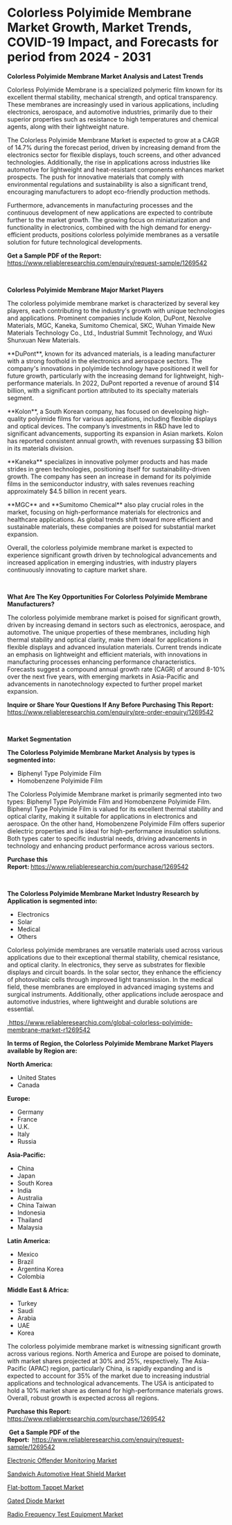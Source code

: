<p><h1>Colorless Polyimide Membrane Market Growth, Market Trends, COVID-19 Impact, and Forecasts for period from 2024 - 2031</h1></p><p><strong>Colorless Polyimide Membrane Market Analysis and Latest Trends</strong></p>
<p><p>Colorless Polyimide Membrane is a specialized polymeric film known for its excellent thermal stability, mechanical strength, and optical transparency. These membranes are increasingly used in various applications, including electronics, aerospace, and automotive industries, primarily due to their superior properties such as resistance to high temperatures and chemical agents, along with their lightweight nature.</p><p>The Colorless Polyimide Membrane Market is expected to grow at a CAGR of 14.7% during the forecast period, driven by increasing demand from the electronics sector for flexible displays, touch screens, and other advanced technologies. Additionally, the rise in applications across industries like automotive for lightweight and heat-resistant components enhances market prospects. The push for innovative materials that comply with environmental regulations and sustainability is also a significant trend, encouraging manufacturers to adopt eco-friendly production methods.</p><p>Furthermore, advancements in manufacturing processes and the continuous development of new applications are expected to contribute further to the market growth. The growing focus on miniaturization and functionality in electronics, combined with the high demand for energy-efficient products, positions colorless polyimide membranes as a versatile solution for future technological developments.</p></p>
<p><strong>Get a Sample PDF of the Report:&nbsp;</strong> <a href="https://www.reliableresearchiq.com/enquiry/request-sample/1269542?utm_campaign=120&utm_medium=2&utm_source=Github&utm_content=ia&utm_term=30092024&utm_id=colorless-polyimide-membrane">https://www.reliableresearchiq.com/enquiry/request-sample/1269542</a></p>
<p>&nbsp;</p>
<p><strong>Colorless Polyimide Membrane Major Market Players</strong></p>
<p><p>The colorless polyimide membrane market is characterized by several key players, each contributing to the industry's growth with unique technologies and applications. Prominent companies include Kolon, DuPont, Nexolve Materials, MGC, Kaneka, Sumitomo Chemical, SKC, Wuhan Yimaide New Materials Technology Co., Ltd., Industrial Summit Technology, and Wuxi Shunxuan New Materials.</p><p>**DuPont**, known for its advanced materials, is a leading manufacturer with a strong foothold in the electronics and aerospace sectors. The company's innovations in polyimide technology have positioned it well for future growth, particularly with the increasing demand for lightweight, high-performance materials. In 2022, DuPont reported a revenue of around $14 billion, with a significant portion attributed to its specialty materials segment.</p><p>**Kolon**, a South Korean company, has focused on developing high-quality polyimide films for various applications, including flexible displays and optical devices. The company’s investments in R&D have led to significant advancements, supporting its expansion in Asian markets. Kolon has reported consistent annual growth, with revenues surpassing $3 billion in its materials division.</p><p>**Kaneka** specializes in innovative polymer products and has made strides in green technologies, positioning itself for sustainability-driven growth. The company has seen an increase in demand for its polyimide films in the semiconductor industry, with sales revenues reaching approximately $4.5 billion in recent years.</p><p>**MGC** and **Sumitomo Chemical** also play crucial roles in the market, focusing on high-performance materials for electronics and healthcare applications. As global trends shift toward more efficient and sustainable materials, these companies are poised for substantial market expansion.</p><p>Overall, the colorless polyimide membrane market is expected to experience significant growth driven by technological advancements and increased application in emerging industries, with industry players continuously innovating to capture market share.</p></p>
<p>&nbsp;</p>
<p><strong>What Are The Key Opportunities For Colorless Polyimide Membrane Manufacturers?</strong></p>
<p><p>The colorless polyimide membrane market is poised for significant growth, driven by increasing demand in sectors such as electronics, aerospace, and automotive. The unique properties of these membranes, including high thermal stability and optical clarity, make them ideal for applications in flexible displays and advanced insulation materials. Current trends indicate an emphasis on lightweight and efficient materials, with innovations in manufacturing processes enhancing performance characteristics. Forecasts suggest a compound annual growth rate (CAGR) of around 8-10% over the next five years, with emerging markets in Asia-Pacific and advancements in nanotechnology expected to further propel market expansion.</p></p>
<p><strong>Inquire or Share Your Questions If Any Before Purchasing This Report:</strong> <a href="https://www.reliableresearchiq.com/enquiry/pre-order-enquiry/1269542?utm_campaign=120&utm_medium=2&utm_source=Github&utm_content=ia&utm_term=30092024&utm_id=colorless-polyimide-membrane">https://www.reliableresearchiq.com/enquiry/pre-order-enquiry/1269542</a></p>
<p>&nbsp;</p>
<p><strong>Market Segmentation</strong></p>
<p><strong>The Colorless Polyimide Membrane Market Analysis by types is segmented into:</strong></p>
<p><ul><li>Biphenyl Type Polyimide Film</li><li>Homobenzene Polyimide Film</li></ul></p>
<p><p>The Colorless Polyimide Membrane market is primarily segmented into two types: Biphenyl Type Polyimide Film and Homobenzene Polyimide Film. Biphenyl Type Polyimide Film is valued for its excellent thermal stability and optical clarity, making it suitable for applications in electronics and aerospace. On the other hand, Homobenzene Polyimide Film offers superior dielectric properties and is ideal for high-performance insulation solutions. Both types cater to specific industrial needs, driving advancements in technology and enhancing product performance across various sectors.</p></p>
<p><strong>Purchase this Report:&nbsp;</strong><a href="https://www.reliableresearchiq.com/purchase/1269542?utm_campaign=120&utm_medium=2&utm_source=Github&utm_content=ia&utm_term=30092024&utm_id=colorless-polyimide-membrane">https://www.reliableresearchiq.com/purchase/1269542</a></p>
<p>&nbsp;</p>
<p><strong>The Colorless Polyimide Membrane Market Industry Research by Application is segmented into:</strong></p>
<p><ul><li>Electronics</li><li>Solar</li><li>Medical</li><li>Others</li></ul></p>
<p><p>Colorless polyimide membranes are versatile materials used across various applications due to their exceptional thermal stability, chemical resistance, and optical clarity. In electronics, they serve as substrates for flexible displays and circuit boards. In the solar sector, they enhance the efficiency of photovoltaic cells through improved light transmission. In the medical field, these membranes are employed in advanced imaging systems and surgical instruments. Additionally, other applications include aerospace and automotive industries, where lightweight and durable solutions are essential.</p></p>
<p><a href="https://www.reliableresearchiq.com/global-colorless-polyimide-membrane-market-r1269542?utm_campaign=120&utm_medium=2&utm_source=Github&utm_content=ia&utm_term=30092024&utm_id=colorless-polyimide-membrane">&nbsp;https://www.reliableresearchiq.com/global-colorless-polyimide-membrane-market-r1269542</a></p>
<p><strong>In terms of Region, the Colorless Polyimide Membrane Market Players available by Region are:</strong></p>
<p>
    <p> <strong> North America: </strong>
        <ul>
            <li>United States</li>
            <li>Canada</li>
        </ul>
        </p> 
    <p> <strong> Europe: </strong>
        <ul>
            <li>Germany</li>
            <li>France</li>
            <li>U.K.</li>
            <li>Italy</li>
            <li>Russia</li>
        </ul>
        </p> 
    <p> <strong> Asia-Pacific: </strong>
        <ul>
            <li>China</li>
            <li>Japan</li>
            <li>South Korea</li>
            <li>India</li>
            <li>Australia</li>
            <li>China Taiwan</li>
            <li>Indonesia</li>
            <li>Thailand</li>
            <li>Malaysia</li>
        </ul>
        </p> 
    <p> <strong> Latin America: </strong>
        <ul>
            <li>Mexico</li>
            <li>Brazil</li>
            <li>Argentina Korea</li>
            <li>Colombia</li>
        </ul>
        </p> 
    <p> <strong> Middle East & Africa: </strong>
        <ul>
            <li>Turkey</li>
            <li>Saudi</li>
            <li>Arabia</li>
            <li>UAE</li>
            <li>Korea</li>
        </ul>
    </p>
    </p>
<p><p>The colorless polyimide membrane market is witnessing significant growth across various regions. North America and Europe are poised to dominate, with market shares projected at 30% and 25%, respectively. The Asia-Pacific (APAC) region, particularly China, is rapidly expanding and is expected to account for 35% of the market due to increasing industrial applications and technological advancements. The USA is anticipated to hold a 10% market share as demand for high-performance materials grows. Overall, robust growth is expected across all regions.</p></p>
<p><strong>Purchase this Report: </strong><a href="https://www.reliableresearchiq.com/purchase/1269542?utm_campaign=120&utm_medium=2&utm_source=Github&utm_content=ia&utm_term=30092024&utm_id=colorless-polyimide-membrane">https://www.reliableresearchiq.com/purchase/1269542</a></p>
<p>&nbsp;<strong>Get a Sample PDF of the Report:&nbsp;&nbsp;</strong><a href="https://www.reliableresearchiq.com/enquiry/request-sample/1269542?utm_campaign=120&utm_medium=2&utm_source=Github&utm_content=ia&utm_term=30092024&utm_id=colorless-polyimide-membrane">https://www.reliableresearchiq.com/enquiry/request-sample/1269542</a></p>
<p><strong></strong></p>
<p><p><a href="https://issuu.com/reportprime-2/docs/electronic-offender-monitoring-mark_e03dd1e97a6ed1?utm_campaign=120&utm_medium=2&utm_source=Github&utm_content=ia&utm_term=30092024&utm_id=colorless-polyimide-membrane">Electronic Offender Monitoring Market</a></p><p><a href="https://github.com/jennyt6m/Market-Research-Report-List-1/blob/main/sandwich-automotive-heat-shield-market.md?utm_campaign=120&utm_medium=2&utm_source=Github&utm_content=ia&utm_term=30092024&utm_id=colorless-polyimide-membrane">Sandwich Automotive Heat Shield Market</a></p><p><a href="https://github.com/DenisePatterson586/Market-Research-Report-List-1/blob/main/flat-bottom-tappet-market.md?utm_campaign=120&utm_medium=2&utm_source=Github&utm_content=ia&utm_term=30092024&utm_id=colorless-polyimide-membrane">Flat-bottom Tappet Market</a></p><p><a href="https://issuu.com/reportprime-2/docs/gated-diode-market-size-2030.pptx_43ca0f2c186a92?utm_campaign=120&utm_medium=2&utm_source=Github&utm_content=ia&utm_term=30092024&utm_id=colorless-polyimide-membrane">Gated Diode Market</a></p><p><a href="https://www.linkedin.com/pulse/radio-frequency-test-equipment-market-industry-trends-rps7e?utm_campaign=120&utm_medium=2&utm_source=Github&utm_content=ia&utm_term=30092024&utm_id=colorless-polyimide-membrane">Radio Frequency Test Equipment Market</a></p></p>